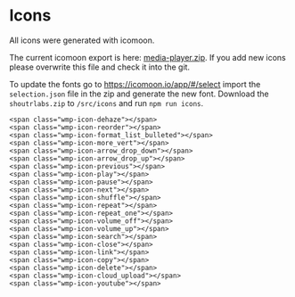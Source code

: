 Icons
=======

All icons were generated with icomoon.

The current icomoon export is here: <a href="../icons/media-player.zip">media-player.zip</a>. If you add new icons please overwrite this file and check it into the git.

To update the fonts go to https://icomoon.io/app/#/select import the `selection.json` file in the zip and generate the new font. Download the `shoutrlabs.zip` to `/src/icons` and run `npm run icons`.


```
<span class="wmp-icon-dehaze"></span>
<span class="wmp-icon-reorder"></span>
<span class="wmp-icon-format_list_bulleted"></span>
<span class="wmp-icon-more_vert"></span>
<span class="wmp-icon-arrow_drop_down"></span>
<span class="wmp-icon-arrow_drop_up"></span>
<span class="wmp-icon-previous"></span>
<span class="wmp-icon-play"></span>
<span class="wmp-icon-pause"></span>
<span class="wmp-icon-next"></span>
<span class="wmp-icon-shuffle"></span>
<span class="wmp-icon-repeat"></span>
<span class="wmp-icon-repeat_one"></span>
<span class="wmp-icon-volume_off"></span>
<span class="wmp-icon-volume_up"></span>
<span class="wmp-icon-search"></span>
<span class="wmp-icon-close"></span>
<span class="wmp-icon-link"></span>
<span class="wmp-icon-copy"></span>
<span class="wmp-icon-delete"></span>
<span class="wmp-icon-cloud_upload"></span>
<span class="wmp-icon-youtube"></span>
```


